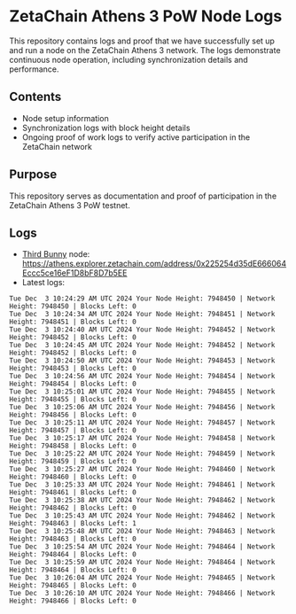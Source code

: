 # ZetaChain Athens 3 PoW Node Logs
This repository contains logs and proof that we have successfully set up and run a node on the ZetaChain Athens 3 network. The logs demonstrate continuous node operation, including synchronization details and performance.

## Contents
- Node setup information
- Synchronization logs with block height details
- Ongoing proof of work logs to verify active participation in the ZetaChain network

## Purpose
This repository serves as documentation and proof of participation in the ZetaChain Athens 3 PoW testnet.

## Logs

- [Third Bunny](https://thirdbunny.xyz/) node: https://athens.explorer.zetachain.com/address/0x225254d35dE666064Eccc5ce16eF1D8bF8D7b5EE
- Latest logs:
```
Tue Dec  3 10:24:29 AM UTC 2024 Your Node Height: 7948450 | Network Height: 7948450 | Blocks Left: 0
Tue Dec  3 10:24:34 AM UTC 2024 Your Node Height: 7948451 | Network Height: 7948451 | Blocks Left: 0
Tue Dec  3 10:24:40 AM UTC 2024 Your Node Height: 7948452 | Network Height: 7948452 | Blocks Left: 0
Tue Dec  3 10:24:45 AM UTC 2024 Your Node Height: 7948452 | Network Height: 7948452 | Blocks Left: 0
Tue Dec  3 10:24:50 AM UTC 2024 Your Node Height: 7948453 | Network Height: 7948453 | Blocks Left: 0
Tue Dec  3 10:24:56 AM UTC 2024 Your Node Height: 7948454 | Network Height: 7948454 | Blocks Left: 0
Tue Dec  3 10:25:01 AM UTC 2024 Your Node Height: 7948455 | Network Height: 7948455 | Blocks Left: 0
Tue Dec  3 10:25:06 AM UTC 2024 Your Node Height: 7948456 | Network Height: 7948456 | Blocks Left: 0
Tue Dec  3 10:25:11 AM UTC 2024 Your Node Height: 7948457 | Network Height: 7948457 | Blocks Left: 0
Tue Dec  3 10:25:17 AM UTC 2024 Your Node Height: 7948458 | Network Height: 7948458 | Blocks Left: 0
Tue Dec  3 10:25:22 AM UTC 2024 Your Node Height: 7948459 | Network Height: 7948459 | Blocks Left: 0
Tue Dec  3 10:25:27 AM UTC 2024 Your Node Height: 7948460 | Network Height: 7948460 | Blocks Left: 0
Tue Dec  3 10:25:33 AM UTC 2024 Your Node Height: 7948461 | Network Height: 7948461 | Blocks Left: 0
Tue Dec  3 10:25:38 AM UTC 2024 Your Node Height: 7948462 | Network Height: 7948462 | Blocks Left: 0
Tue Dec  3 10:25:43 AM UTC 2024 Your Node Height: 7948462 | Network Height: 7948463 | Blocks Left: 1
Tue Dec  3 10:25:48 AM UTC 2024 Your Node Height: 7948463 | Network Height: 7948463 | Blocks Left: 0
Tue Dec  3 10:25:54 AM UTC 2024 Your Node Height: 7948464 | Network Height: 7948464 | Blocks Left: 0
Tue Dec  3 10:25:59 AM UTC 2024 Your Node Height: 7948464 | Network Height: 7948464 | Blocks Left: 0
Tue Dec  3 10:26:04 AM UTC 2024 Your Node Height: 7948465 | Network Height: 7948465 | Blocks Left: 0
Tue Dec  3 10:26:10 AM UTC 2024 Your Node Height: 7948466 | Network Height: 7948466 | Blocks Left: 0
```

